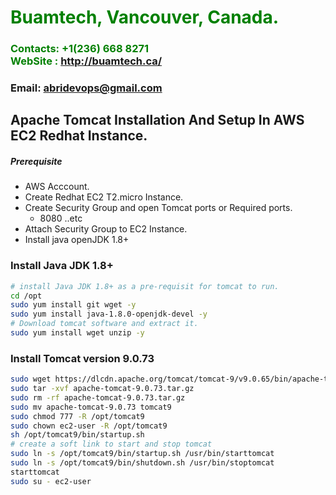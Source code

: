 #  **<span style="color:green">Buamtech, Vancouver, Canada.</span>**
### **<span style="color:green">Contacts: +1(236) 668 8271<br> WebSite : <http://buamtech.ca/></span>**
### **Email: abridevops@gmail.com**



## Apache Tomcat Installation And Setup In AWS EC2 Redhat Instance.
##### Prerequisite
+ AWS Acccount.
+ Create Redhat EC2 T2.micro Instance.
+ Create Security Group and open Tomcat ports or Required ports.
   + 8080 ..etc
+ Attach Security Group to EC2 Instance.
+ Install java openJDK 1.8+

### Install Java JDK 1.8+ 

``` sh
# install Java JDK 1.8+ as a pre-requisit for tomcat to run.
cd /opt 
sudo yum install git wget -y
sudo yum install java-1.8.0-openjdk-devel -y
# Download tomcat software and extract it.
sudo yum install wget unzip -y
```
### Install Tomcat version 9.0.73
``` sh
sudo wget https://dlcdn.apache.org/tomcat/tomcat-9/v9.0.65/bin/apache-tomcat-9.0.73.tar.gz
sudo tar -xvf apache-tomcat-9.0.73.tar.gz
sudo rm -rf apache-tomcat-9.0.73.tar.gz
sudo mv apache-tomcat-9.0.73 tomcat9
sudo chmod 777 -R /opt/tomcat9
sudo chown ec2-user -R /opt/tomcat9
sh /opt/tomcat9/bin/startup.sh
# create a soft link to start and stop tomcat
sudo ln -s /opt/tomcat9/bin/startup.sh /usr/bin/starttomcat
sudo ln -s /opt/tomcat9/bin/shutdown.sh /usr/bin/stoptomcat
starttomcat
sudo su - ec2-user
```

